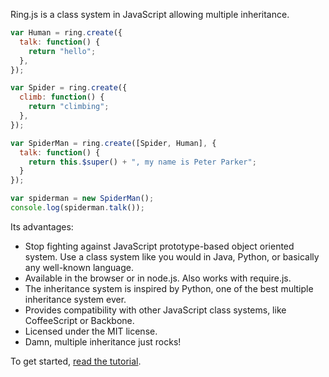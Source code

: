 ---
---

Ring.js is a class system in JavaScript allowing multiple inheritance.

```javascript
var Human = ring.create({
  talk: function() {
    return "hello";
  },
});

var Spider = ring.create({
  climb: function() {
    return "climbing";
  },
});

var SpiderMan = ring.create([Spider, Human], {
  talk: function() {
    return this.$super() + ", my name is Peter Parker";
  }
});

var spiderman = new SpiderMan();
console.log(spiderman.talk());
```

Its advantages:

* Stop fighting against JavaScript prototype-based object oriented system. Use a class system like
  you would in Java, Python, or basically any well-known language.
* Available in the browser or in node.js. Also works with require.js.
* The inheritance system is inspired by Python, one of the best multiple inheritance system ever.
* Provides compatibility with other JavaScript class systems, like CoffeeScript or Backbone.
* Licensed under the MIT license.
* Damn, multiple inheritance just rocks!

To get started, [read the tutorial](./docs/tutorial.html).
